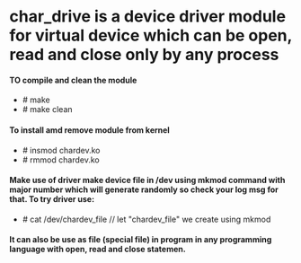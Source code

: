 # char_drive is a device driver module for virtual device which can be open, read and close only by any process

<h4>TO compile and clean the module</h4>
<ul>
  <li># make
    <li># make clean
  </ul>
<h4>To install amd remove module from kernel</h4>
<ul>
  <li># insmod chardev.ko
    <li># rmmod chardev.ko
 </ul>
 
 <h4> Make use of driver make device file in /dev using mkmod command with major number which will generate randomly so check your log msg for that. To try driver use:</h4>
  <ul>
  <li># cat /dev/chardev_file // let "chardev_file" we create using mkmod
  </ul>
  
<h4>It can also be use as file (special file) in program in any programming language with open, read and close statemen.</h4>
